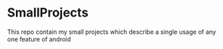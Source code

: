 # SmallProjects
This repo contain my small projects which describe a single usage of any one feature of android
